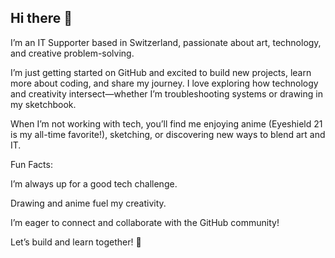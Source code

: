 ## Hi there 👋

I’m an IT Supporter based in Switzerland, passionate about art, technology, and creative problem-solving.

I’m just getting started on GitHub and excited to build new projects, learn more about coding, and share my journey. I love exploring how technology and creativity intersect—whether I’m troubleshooting systems or drawing in my sketchbook.

When I’m not working with tech, you’ll find me enjoying anime (Eyeshield 21 is my all-time favorite!), sketching, or discovering new ways to blend art and IT.

Fun Facts:

I’m always up for a good tech challenge.

Drawing and anime fuel my creativity.

I’m eager to connect and collaborate with the GitHub community!

Let’s build and learn together! 🚀
